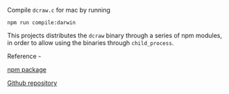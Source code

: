 Compile `dcraw.c` for mac by running

```
npm run compile:darwin
```

This projects distributes the `dcraw` binary through a series of npm modules, in order to allow using the binaries through `child_process`.

Reference -

[npm package](https://www.npmjs.com/package/dcraw-vendored-darwin?activeTab=readme)

[Github repository](https://github.com/catdad-experiments/dcraw-vendored)
